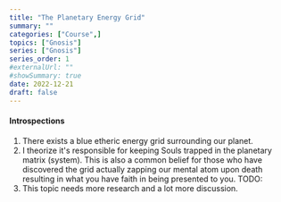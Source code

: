 ```yaml
---
title: "The Planetary Energy Grid"
summary: ""
categories: ["Course",]
topics: ["Gnosis"]
series: ["Gnosis"]
series_order: 1
#externalUrl: ""
#showSummary: true
date: 2022-12-21
draft: false
---
```



#### Introspections
1. There exists a blue etheric energy grid surrounding our planet. 
2. I theorize it's responsible for keeping Souls trapped in the planetary matrix (system). This is also a common belief for those who have discovered the grid actually zapping our mental atom upon death resulting in what you have faith in being presented to you. 
TODO: 
3. This topic needs more research and a lot more discussion. 

